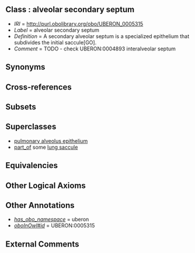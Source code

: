 
## Class : alveolar secondary septum

 * *IRI* = http://purl.obolibrary.org/obo/UBERON_0005315
 * *Label* = alveolar secondary septum
 * *Definition* = A secondary alveolar septum is a specialized epithelium that subdivides the initial saccule[GO].
 * *Comment* = TODO - check UBERON:0004893 interalveolar septum

## Synonyms


## Cross-references


## Subsets


## Superclasses

 * [pulmonary alveolus epithelium](../../UBERON/21/UBERON_0004821.md)
 * [part_of](../../BFO/50/BFO_0000050.md) some [lung saccule](../../UBERON/16/UBERON_0000116.md)

## Equivalencies


## Other Logical Axioms


## Other Annotations

 * *[has_obo_namespace](../../ce/oboInOwl#hasOBONamespace.md)* = uberon
 * *[oboInOwl#id](../../id/oboInOwl#id.md)* = UBERON:0005315

## External Comments

